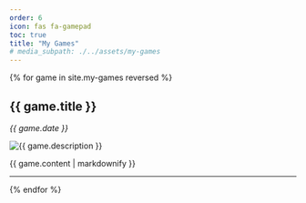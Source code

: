 ```yaml
---
order: 6
icon: fas fa-gamepad
toc: true
title: "My Games"
# media_subpath: ./../assets/my-games
---
```


{% for game in site.my-games reversed %}
  <h2>{{ game.title }}</h2>
  <i>{{ game.date }}</i>
  <p><img src="{{ game.featured-image }}" alt="{{ game.description }}"></p>
  <p>{{ game.content | markdownify }}</p>
  <hr>
{% endfor %}
